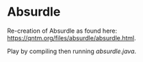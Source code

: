 # Absurdle
Re-creation of Absurdle as found here: https://qntm.org/files/absurdle/absurdle.html.

Play by compiling then running _absurdle.java_.
